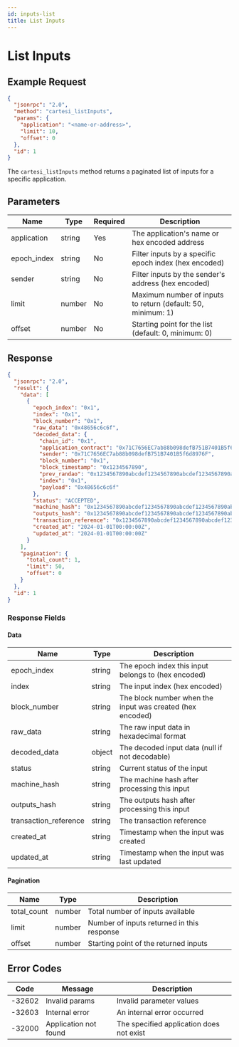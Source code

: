 ```yaml
---
id: inputs-list
title: List Inputs
---
```


# List Inputs

## Example Request

```json
{
  "jsonrpc": "2.0",
  "method": "cartesi_listInputs",
  "params": {
    "application": "<name-or-address>",
    "limit": 10,
    "offset": 0
  },
  "id": 1
}
```

The `cartesi_listInputs` method returns a paginated list of inputs for a specific application.

## Parameters

| Name        | Type   | Required | Description                                      |
|-------------|--------|----------|--------------------------------------------------|
| application | string | Yes      | The application's name or hex encoded address    |
| epoch_index | string | No       | Filter inputs by a specific epoch index (hex encoded) |
| sender      | string | No       | Filter inputs by the sender's address (hex encoded) |
| limit       | number | No       | Maximum number of inputs to return (default: 50, minimum: 1) |
| offset      | number | No       | Starting point for the list (default: 0, minimum: 0)         |

## Response

```json
{
  "jsonrpc": "2.0",
  "result": {
    "data": [
      {
        "epoch_index": "0x1",
        "index": "0x1",
        "block_number": "0x1",
        "raw_data": "0x48656c6c6f",
        "decoded_data": {
          "chain_id": "0x1",
          "application_contract": "0x71C7656EC7ab88b098defB751B7401B5f6d8976F",
          "sender": "0x71C7656EC7ab88b098defB751B7401B5f6d8976F",
          "block_number": "0x1",
          "block_timestamp": "0x1234567890",
          "prev_randao": "0x1234567890abcdef1234567890abcdef1234567890abcdef1234567890abcdef",
          "index": "0x1",
          "payload": "0x48656c6c6f"
        },
        "status": "ACCEPTED",
        "machine_hash": "0x1234567890abcdef1234567890abcdef1234567890abcdef1234567890abcdef",
        "outputs_hash": "0x1234567890abcdef1234567890abcdef1234567890abcdef1234567890abcdef",
        "transaction_reference": "0x1234567890abcdef1234567890abcdef1234567890abcdef1234567890abcdef",
        "created_at": "2024-01-01T00:00:00Z",
        "updated_at": "2024-01-01T00:00:00Z"
      }
    ],
    "pagination": {
      "total_count": 1,
      "limit": 50,
      "offset": 0
    }
  },
  "id": 1
}
```

### Response Fields

#### Data

| Name                    | Type   | Description                                      |
|-------------------------|--------|--------------------------------------------------|
| epoch_index             | string | The epoch index this input belongs to (hex encoded) |
| index                   | string | The input index (hex encoded)                    |
| block_number            | string | The block number when the input was created (hex encoded) |
| raw_data                | string | The raw input data in hexadecimal format         |
| decoded_data            | object | The decoded input data (null if not decodable)   |
| status                  | string | Current status of the input                      |
| machine_hash            | string | The machine hash after processing this input     |
| outputs_hash            | string | The outputs hash after processing this input     |
| transaction_reference   | string | The transaction reference                         |
| created_at              | string | Timestamp when the input was created             |
| updated_at              | string | Timestamp when the input was last updated        |

#### Pagination

| Name        | Type   | Description                                      |
|-------------|--------|--------------------------------------------------|
| total_count | number | Total number of inputs available                 |
| limit       | number | Number of inputs returned in this response       |
| offset      | number | Starting point of the returned inputs            |

## Error Codes

| Code    | Message                | Description                                      |
|---------|------------------------|--------------------------------------------------|
| -32602  | Invalid params         | Invalid parameter values                         |
| -32603  | Internal error         | An internal error occurred                       |
| -32000  | Application not found  | The specified application does not exist         | 